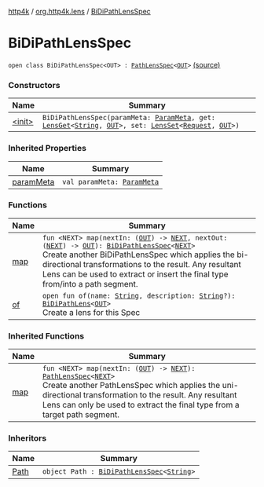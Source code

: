 [http4k](../../index.md) / [org.http4k.lens](../index.md) / [BiDiPathLensSpec](./index.md)

# BiDiPathLensSpec

`open class BiDiPathLensSpec<OUT> : `[`PathLensSpec`](../-path-lens-spec/index.md)`<`[`OUT`](index.md#OUT)`>` [(source)](https://github.com/http4k/http4k/blob/master/http4k-core/src/main/kotlin/org/http4k/lens/path.kt#L48)

### Constructors

| Name | Summary |
|---|---|
| [&lt;init&gt;](-init-.md) | `BiDiPathLensSpec(paramMeta: `[`ParamMeta`](../-param-meta/index.md)`, get: `[`LensGet`](../-lens-get/index.md)`<`[`String`](https://kotlinlang.org/api/latest/jvm/stdlib/kotlin/-string/index.html)`, `[`OUT`](index.md#OUT)`>, set: `[`LensSet`](../-lens-set/index.md)`<`[`Request`](../../org.http4k.core/-request/index.md)`, `[`OUT`](index.md#OUT)`>)` |

### Inherited Properties

| Name | Summary |
|---|---|
| [paramMeta](../-path-lens-spec/param-meta.md) | `val paramMeta: `[`ParamMeta`](../-param-meta/index.md) |

### Functions

| Name | Summary |
|---|---|
| [map](map.md) | `fun <NEXT> map(nextIn: (`[`OUT`](index.md#OUT)`) -> `[`NEXT`](map.md#NEXT)`, nextOut: (`[`NEXT`](map.md#NEXT)`) -> `[`OUT`](index.md#OUT)`): `[`BiDiPathLensSpec`](./index.md)`<`[`NEXT`](map.md#NEXT)`>`<br>Create another BiDiPathLensSpec which applies the bi-directional transformations to the result. Any resultant Lens can be used to extract or insert the final type from/into a path segment. |
| [of](of.md) | `open fun of(name: `[`String`](https://kotlinlang.org/api/latest/jvm/stdlib/kotlin/-string/index.html)`, description: `[`String`](https://kotlinlang.org/api/latest/jvm/stdlib/kotlin/-string/index.html)`?): `[`BiDiPathLens`](../-bi-di-path-lens/index.md)`<`[`OUT`](index.md#OUT)`>`<br>Create a lens for this Spec |

### Inherited Functions

| Name | Summary |
|---|---|
| [map](../-path-lens-spec/map.md) | `fun <NEXT> map(nextIn: (`[`OUT`](../-path-lens-spec/index.md#OUT)`) -> `[`NEXT`](../-path-lens-spec/map.md#NEXT)`): `[`PathLensSpec`](../-path-lens-spec/index.md)`<`[`NEXT`](../-path-lens-spec/map.md#NEXT)`>`<br>Create another PathLensSpec which applies the uni-directional transformation to the result. Any resultant Lens can only be used to extract the final type from a target path segment. |

### Inheritors

| Name | Summary |
|---|---|
| [Path](../-path/index.md) | `object Path : `[`BiDiPathLensSpec`](./index.md)`<`[`String`](https://kotlinlang.org/api/latest/jvm/stdlib/kotlin/-string/index.html)`>` |
